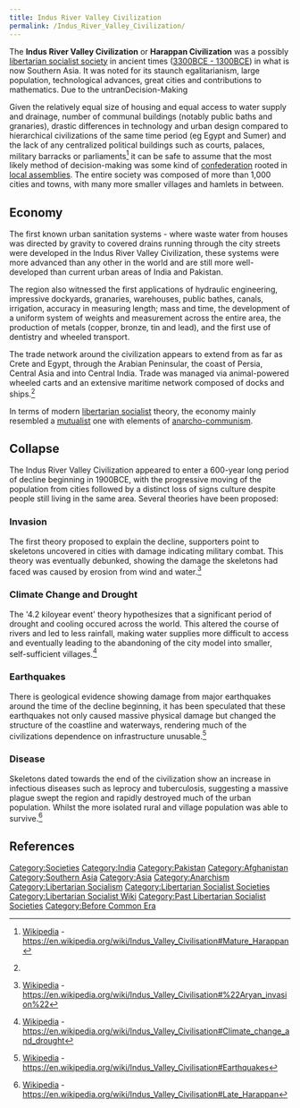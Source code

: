 ```yaml
---
title: Indus River Valley Civilization
permalink: /Indus_River_Valley_Civilization/
---
```


The **Indus River Valley Civilization** or **Harappan Civilization** was
a possibly [libertarian socialist
society](List_of_Libertarian_Socialist_Societies.md "wikilink") in ancient
times ([3300BCE -
1300BCE](Timeline_of_Libertarian_Socialism.md "wikilink")) in what is now
Southern Asia. It was noted for its staunch egalitarianism, large
population, technological advances, great cities and contributions to
mathematics. Due to the untranDecision-Making

Given the relatively equal size of housing and equal access to water
supply and drainage, number of communal buildings (notably public baths
and granaries), drastic differences in technology and urban design
compared to hierarchical civilizations of the same time period (eg Egypt
and Sumer) and the lack of any centralized political buildings such as
courts, palaces, military barracks or parliaments[^1] it can be safe to
assume that the most likely method of decision-making was some kind of
[confederation](confederation.md "wikilink") rooted in [local
assemblies](Democratic_Assembly.md "wikilink"). The entire society was
composed of more than 1,000 cities and towns, with many more smaller
villages and hamlets in between.

## Economy

The first known urban sanitation systems - where waste water from houses
was directed by gravity to covered drains running through the city
streets were developed in the Indus River Valley Civilization, these
systems were more advanced than any other in the world and are still
more well-developed than current urban areas of India and Pakistan.

The region also witnessed the first applications of hydraulic
engineering, impressive dockyards, granaries, warehouses, public bathes,
canals, irrigation, accuracy in measuring length; mass and time, the
development of a uniform system of weights and measurement across the
entire area, the production of metals (copper, bronze, tin and lead),
and the first use of dentistry and wheeled transport.

The trade network around the civilization appears to extend from as far
as Crete and Egypt, through the Arabian Peninsular, the coast of Persia,
Central Asia and into Central India. Trade was managed via
animal-powered wheeled carts and an extensive maritime network composed
of docks and ships.[^2]

In terms of modern [libertarian
socialist](Libertarian_Socialism.md "wikilink") theory, the economy mainly
resembled a [mutualist](Mutualism.md "wikilink") one with elements of
[anarcho-communism](Anarcho-Communism.md "wikilink").

## Collapse

The Indus River Valley Civilization appeared to enter a 600-year long
period of decline beginning in 1900BCE, with the progressive moving of
the population from cities followed by a distinct loss of signs culture
despite people still living in the same area. Several theories have been
proposed:

### Invasion

The first theory proposed to explain the decline, supporters point to
skeletons uncovered in cities with damage indicating military combat.
This theory was eventually debunked, showing the damage the skeletons
had faced was caused by erosion from wind and water.[^3]

### Climate Change and Drought

The '4.2 kiloyear event' theory hypothesizes that a significant period
of drought and cooling occured across the world. This altered the course
of rivers and led to less rainfall, making water supplies more difficult
to access and eventually leading to the abandoning of the city model
into smaller, self-sufficient villages.[^4]

### Earthquakes

There is geological evidence showing damage from major earthquakes
around the time of the decline beginning, it has been speculated that
these earthquakes not only caused massive physical damage but changed
the structure of the coastline and waterways, rendering much of the
civilizations dependence on infrastructure unusable.[^5]

### Disease

Skeletons dated towards the end of the civilization show an increase in
infectious diseases such as leprocy and tuberculosis, suggesting a
massive plague swept the region and rapidly destroyed much of the urban
population. Whilst the more isolated rural and village population was
able to survive.[^6]

## References

<references />

[Category:Societies](Category:Societies.md "wikilink")
[Category:India](Category:India.md "wikilink")
[Category:Pakistan](Category:Pakistan.md "wikilink")
[Category:Afghanistan](Category:Afghanistan.md "wikilink")
[Category:Southern Asia](Category:Southern_Asia.md "wikilink")
[Category:Asia](Category:Asia.md "wikilink")
[Category:Anarchism](Category:Anarchism.md "wikilink")
[Category:Libertarian
Socialism](Category:Libertarian_Socialism.md "wikilink")
[Category:Libertarian Socialist
Societies](Category:Libertarian_Socialist_Societies.md "wikilink")
[Category:Libertarian Socialist
Wiki](Category:Libertarian_Socialist_Wiki.md "wikilink") [Category:Past
Libertarian Socialist
Societies](Category:Past_Libertarian_Socialist_Societies.md "wikilink")
[Category:Before Common Era](Category:Before_Common_Era.md "wikilink")

[^1]: [Wikipedia](Wikipedia.md "wikilink") -
    <https://en.wikipedia.org/wiki/Indus_Valley_Civilisation#Mature_Harappan>

[^2]:

[^3]: [Wikipedia](Wikipedia.md "wikilink") -
    <https://en.wikipedia.org/wiki/Indus_Valley_Civilisation#%22Aryan_invasion%22>

[^4]: [Wikipedia](Wikipedia.md "wikilink") -
    <https://en.wikipedia.org/wiki/Indus_Valley_Civilisation#Climate_change_and_drought>

[^5]: [Wikipedia](Wikipedia.md "wikilink") -
    <https://en.wikipedia.org/wiki/Indus_Valley_Civilisation#Earthquakes>

[^6]: [Wikipedia](Wikipedia.md "wikilink") -
    <https://en.wikipedia.org/wiki/Indus_Valley_Civilisation#Late_Harappan>